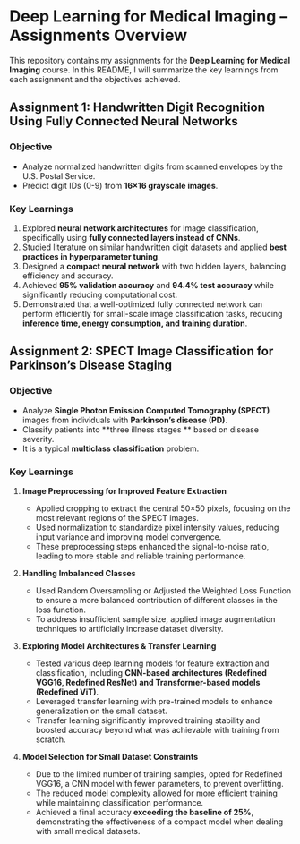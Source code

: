# Deep Learning for Medical Imaging – Assignments Overview

This repository contains my assignments for the **Deep Learning for Medical Imaging** course. 
In this README, I will summarize the key learnings from each assignment and the objectives achieved.

## Assignment 1: Handwritten Digit Recognition Using Fully Connected Neural Networks

### **Objective**
- Analyze normalized handwritten digits from scanned envelopes by the U.S. Postal Service.
- Predict digit IDs (0-9) from **16×16 grayscale images**.

### **Key Learnings**
1. Explored **neural network architectures** for image classification, specifically using **fully connected layers instead of CNNs**.
2. Studied literature on similar handwritten digit datasets and applied **best practices in hyperparameter tuning**.
3. Designed a **compact neural network** with two hidden layers, balancing efficiency and accuracy.
4. Achieved **95% validation accuracy** and **94.4% test accuracy** while significantly reducing computational cost.
5. Demonstrated that a well-optimized fully connected network can perform efficiently for small-scale image classification tasks, reducing **inference time, energy consumption, and training duration**.

## Assignment 2: SPECT Image Classification for Parkinson’s Disease Staging

### **Objective**
- Analyze **Single Photon Emission Computed Tomography (SPECT)** images from individuals with **Parkinson’s disease (PD)**.
- Classify patients into **three illness stages ** based on disease severity.
- It is a typical **multiclass classification** problem.

### **Key Learnings**
1. **Image Preprocessing for Improved Feature Extraction**
   - Applied cropping to extract the central 50×50 pixels, focusing on the most relevant regions of the SPECT images.
   - Used normalization to standardize pixel intensity values, reducing input variance and improving model convergence.
   - These preprocessing steps enhanced the signal-to-noise ratio, leading to more stable and reliable training performance.
  
2. **Handling Imbalanced Classes**
   - Used Random Oversampling or Adjusted the Weighted Loss Function to ensure a more balanced contribution of different classes in the loss function.
   - To address insufficient sample size, applied image augmentation techniques to artificially increase dataset diversity.

3. **Exploring Model Architectures & Transfer Learning**
   - Tested various deep learning models for feature extraction and classification, including **CNN-based architectures (Redefined VGG16, Redefined ResNet) and Transformer-based models (Redefined ViT)**.
   - Leveraged transfer learning with pre-trained models to enhance generalization on the small dataset.
   - Transfer learning significantly improved training stability and boosted accuracy beyond what was achievable with training from scratch.

4. **Model Selection for Small Dataset Constraints**
   - Due to the limited number of training samples, opted for Redefined VGG16, a CNN model with fewer parameters, to prevent overfitting.
   - The reduced model complexity allowed for more efficient training while maintaining classification performance.
   - Achieved a final accuracy **exceeding the baseline of 25%**, demonstrating the effectiveness of a compact model when dealing with small medical datasets.
